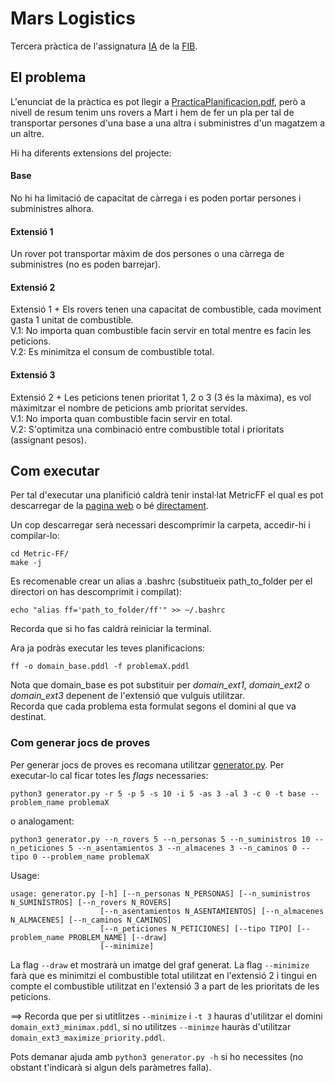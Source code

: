 # Mars Logistics

Tercera pràctica de l'assignatura [IA](https://www.fib.upc.edu/en/studies/bachelors-degrees/bachelor-degree-informatics-engineering/curriculum/syllabus/IA) de la [FIB](https://www.fib.upc.edu/).   

## El problema

L'enunciat de la pràctica es pot llegir a [PracticaPlanificacion.pdf](PracticaPlanificacion.pdf), però a nivell de resum tenim uns rovers a Mart i hem de fer un pla per tal de transportar persones d'una base a una altra i subministres d'un magatzem a un altre.

Hi ha diferents extensions del projecte:
#### Base
No hi ha limitació de capacitat de càrrega i es poden portar persones i subministres alhora.

#### Extensió 1
Un rover pot transportar màxim de dos persones o una càrrega de subministres (no es poden barrejar).

#### Extensió 2
Extensió 1 + Els rovers tenen una capacitat de combustible, cada moviment gasta 1 unitat de combustible.   
V.1: No importa quan combustible facin servir en total mentre es facin les peticions.   
V.2: Es minimitza el consum de combustible total.   

#### Extensió 3
Extensió 2 + Les peticions tenen prioritat 1, 2 o 3 (3 és la màxima), es vol màximitzar el nombre de peticions amb prioritat servides.   
V.1: No importa quan combustible facin servir en total.   
V.2: S'optimitza una combinació entre combustible total i prioritats (assignant pesos).   

## Com executar

Per tal d'executar una planifició caldrà tenir instal·lat MetricFF el qual es pot descarregar de la [pagina web](http://fai.cs.uni-saarland.de/hoffmann/ff.html) o bé [directament](./Metric-FF.zip).

Un cop descarregar serà necessari descomprimir la carpeta, accedir-hi i compilar-lo:
```
cd Metric-FF/
make -j
```

Es recomenable crear un alias a .bashrc (substitueix path_to_folder per el directori on has descomprimit i compilat):
```
echo "alias ff='path_to_folder/ff'" >> ~/.bashrc
```
Recorda que si ho fas caldrà reiniciar la terminal.

Ara ja podràs executar les teves planificacions:
```
ff -o domain_base.pddl -f problemaX.pddl
```
Nota que domain_base es pot substituir per *domain_ext1*, *domain_ext2* o *domain_ext3* depenent de l'extensió que vulguis utilitzar.   
Recorda que cada problema esta formulat segons el domini al que va destinat.

### Com generar jocs de proves

Per generar jocs de proves es recomana utilitzar [generator.py](./generator.py).
Per executar-lo cal ficar totes les *flags* necessaries:
```
python3 generator.py -r 5 -p 5 -s 10 -i 5 -as 3 -al 3 -c 0 -t base --problem_name problemaX
```
o analogament:
```
python3 generator.py --n_rovers 5 --n_personas 5 --n_suministros 10 --n_peticiones 5 --n_asentamientos 3 --n_almacenes 3 --n_caminos 0 --tipo 0 --problem_name problemaX
```

Usage:
```
usage: generator.py [-h] [--n_personas N_PERSONAS] [--n_suministros N_SUMINISTROS] [--n_rovers N_ROVERS]
                    [--n_asentamientos N_ASENTAMIENTOS] [--n_almacenes N_ALMACENES] [--n_caminos N_CAMINOS]
                    [--n_peticiones N_PETICIONES] [--tipo TIPO] [--problem_name PROBLEM_NAME] [--draw]
                    [--minimize]
```
La flag `--draw` et mostrarà un imatge del graf generat.
La flag `--minimize` farà que es minimitzi el combustible total utilitzat en l'extensió 2 i tingui en compte el combustible utilitzat en l'extensió 3 a part de les prioritats de les peticions.   
    
==> Recorda que per si utitlitzes `--minimize` i `-t 3` hauras d'utilitzar el domini `domain_ext3_minimax.pddl`, si no utilitzes `--minimze` hauràs d'utilitzar `domain_ext3_maximize_priority.pddl`.   
   
Pots demanar ajuda amb `python3 generator.py -h` si ho necessites (no obstant t'indicarà si algun dels paràmetres falla).
